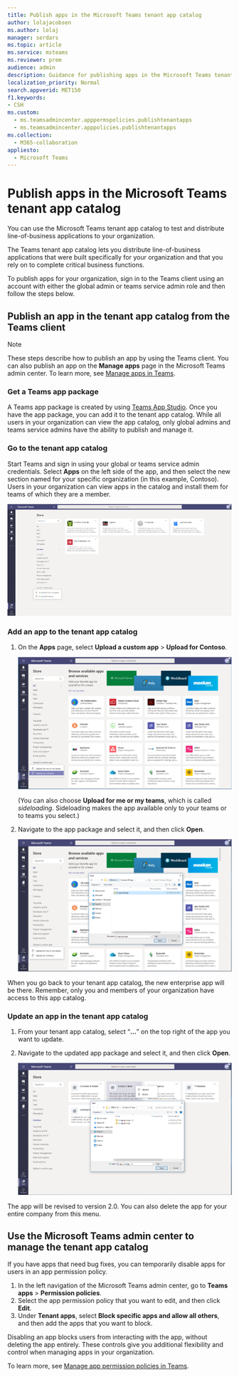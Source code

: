 ```yaml
---
title: Publish apps in the Microsoft Teams tenant app catalog
author: lolajacobsen
ms.author: lolaj
manager: serdars
ms.topic: article
ms.service: msteams
ms.reviewer: prem
audience: admin
description: Guidance for publishing apps in the Microsoft Teams tenant app catalog.
localization_priority: Normal
search.appverid: MET150
f1.keywords:
- CSH
ms.custom: 
  - ms.teamsadmincenter.apppermspolicies.publishtenantapps
  - ms.teamsadmincenter.apppolicies.publishtenantapps
ms.collection: 
  - M365-collaboration
appliesto: 
  - Microsoft Teams
---
```


Publish apps in the Microsoft Teams tenant app catalog
=======================================================

You can use the Microsoft Teams tenant app catalog to test and distribute line-of-business applications to your organization.

The Teams tenant app catalog lets you distribute line-of-business applications that were built specifically for your organization and that you rely on to complete critical business functions.

To publish apps for your organization, sign in to the Teams client using an account with either the global admin or teams service admin role and then follow the steps below.

## Publish an app in the tenant app catalog from the Teams client

> [!NOTE]
> These steps describe how to publish an app by using the Teams client. You can also publish an app on the **Manage apps** page in the Microsoft Teams admin center. To learn more, see [Manage apps in Teams](manage-apps.md).

### Get a Teams app package

A Teams app package is created by using [Teams App Studio](https://docs.microsoft.com/microsoftteams/platform/get-started/get-started-app-studio). Once you have the app package, you can add it to the tenant app catalog. While all users in your organization can view the app catalog, only global admins and teams service admins have the ability to publish and manage it.

### Go to the tenant app catalog

Start Teams and sign in using your global or teams service admin credentials. Select **Apps** on the left side of the app, and then select the new section named for your specific organization (in this example, Contoso). Users in your organization can view apps in the catalog and install them for teams of which they are a member.

![Screenshot of the Teams App Store showing the app catalog.](media/private-app-store-teams-image01.png)

### Add an app to the tenant app catalog

1. On the **Apps** page, select **Upload a custom app** > **Upload for Contoso**.

    ![Screenshot of the Teams App Store showing the app catalog.](media/private-app-store-teams-image02.png)

    (You can also choose **Upload for me or my teams**, which is called *sideloading*. Sideloading makes the app available only to your teams or to teams you select.)

2. Navigate to the app package and select it, and then click **Open**.

    ![Screenshot of the Teams App Store showing the app catalog.](media/private-app-store-teams-image03.png)

When you go back to your tenant app catalog, the new enterprise app will be there. Remember, only you and members of your organization have access to this app catalog.

### Update an app in the tenant app catalog

1. From your tenant app catalog, select “**…**” on the top right of the app you want to update.

2. Navigate to the updated app package and select it, and then click **Open**.

    ![Screenshot of the Teams App Store showing the app catalog.](media/private-app-store-teams-image04.png)

The app will be revised to version 2.0. You can also delete the app for your entire company from this menu.

## Use the Microsoft Teams admin center to manage the tenant app catalog

If you have apps that need bug fixes, you can temporarily disable apps for users in an app permission policy.

1. In the left navigation of the Microsoft Teams admin center, go to **Teams apps** > **Permission policies**.
2. Select the app permission policy that you want to edit, and then click **Edit**.
3. Under **Tenant apps**, select **Block specific apps and allow all others**, and then add the apps that you want to block.

Disabling an app blocks users from interacting with the app, without deleting the app entirely. These controls give you additional flexibility and control when managing apps in your organization.

To learn more, see [Manage app permission policies in Teams](teams-app-permission-policies.md).